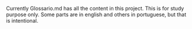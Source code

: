Currently Glossario.md has all the content in this project. This is for study purpose only. Some parts are in english and others in portuguese, but that is intentional.